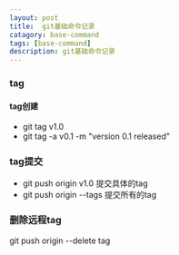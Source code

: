 ```yaml
---
layout: post
title:  git基础命令记录
catagory: base-command
tags: [base-command]
description: git基础命令记录
---
```



### tag
#### tag创建
- git tag v1.0
- git tag -a v0.1 -m "version 0.1 released"

### tag提交

- git push origin v1.0   提交具体的tag
- git push origin --tags   提交所有的tag

### 删除远程tag

git push origin --delete tag <tagname>
